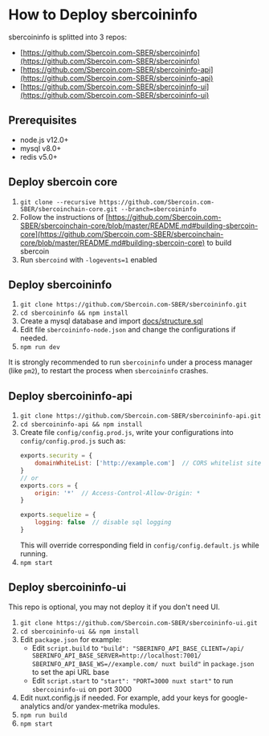 # How to Deploy sbercoininfo

sbercoininfo is splitted into 3 repos:
* [https://github.com/Sbercoin.com-SBER/sbercoininfo](https://github.com/Sbercoin.com-SBER/sbercoininfo)
* [https://github.com/Sbercoin.com-SBER/sbercoininfo-api](https://github.com/Sbercoin.com-SBER/sbercoininfo-api)
* [https://github.com/Sbercoin.com-SBER/sbercoininfo-ui](https://github.com/Sbercoin.com-SBER/sbercoininfo-ui)

## Prerequisites

* node.js v12.0+
* mysql v8.0+
* redis v5.0+

## Deploy sbercoin core
1. `git clone --recursive https://github.com/Sbercoin.com-SBER/sbercoinchain-core.git --branch=sbercoininfo`
2. Follow the instructions of [https://github.com/Sbercoin.com-SBER/sbercoinchain-core/blob/master/README.md#building-sbercoin-core](https://github.com/Sbercoin.com-SBER/sbercoinchain-core/blob/master/README.md#building-sbercoin-core) to build sbercoin
3. Run `sbercoind` with `-logevents=1` enabled

## Deploy sbercoininfo
1. `git clone https://github.com/Sbercoin.com-SBER/sbercoininfo.git`
2. `cd sbercoininfo && npm install`
3. Create a mysql database and import [docs/structure.sql](structure.sql)
4. Edit file `sbercoininfo-node.json` and change the configurations if needed.
5. `npm run dev`

It is strongly recommended to run `sbercoininfo` under a process manager (like `pm2`), to restart the process when `sbercoininfo` crashes.

## Deploy sbercoininfo-api
1. `git clone https://github.com/Sbercoin.com-SBER/sbercoininfo-api.git`
2. `cd sbercoininfo-api && npm install`
3. Create file `config/config.prod.js`, write your configurations into `config/config.prod.js` such as:
    ```javascript
    exports.security = {
        domainWhiteList: ['http://example.com']  // CORS whitelist sites
    }
    // or
    exports.cors = {
        origin: '*'  // Access-Control-Allow-Origin: *
    }

    exports.sequelize = {
        logging: false  // disable sql logging
    }
    ```
    This will override corresponding field in `config/config.default.js` while running.
4. `npm start`

## Deploy sbercoininfo-ui
This repo is optional, you may not deploy it if you don't need UI.
1. `git clone https://github.com/Sbercoin.com-SBER/sbercoininfo-ui.git`
2. `cd sbercoininfo-ui && npm install`
3. Edit `package.json` for example:
   * Edit `script.build` to `"build": "SBERINFO_API_BASE_CLIENT=/api/ SBERINFO_API_BASE_SERVER=http://localhost:7001/ SBERINFO_API_BASE_WS=//example.com/ nuxt build"` in `package.json` to set the api URL base
   * Edit `script.start` to `"start": "PORT=3000 nuxt start"` to run `sbercoininfo-ui` on port 3000
4. Edit nuxt.config.js if needed. For example, add your keys for google-analytics and/or yandex-metrika modules.
5. `npm run build`
6. `npm start`
